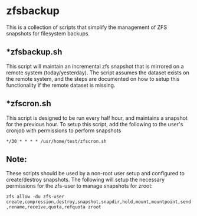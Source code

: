 zfsbackup
=========

This is a collection of scripts that simplify the management of ZFS snapshots for filesystem backups.

*zfsbackup.sh
-------------

This script will maintain an incremental zfs snapshot that is mirrored on a remote system (today/yesterday).
The script assumes the dataset exists on the remote system, and the steps are documented on how to setup
this functionality if the remote dataset is missing.

*zfscron.sh
-----------

This script is designed to be run every half hour, and maintains a snapshot for the previous hour.
To setup this script, add the following to the user's cronjob with permissions to perform snapshots

`*/30 * * * * /usr/home/test/zfscron.sh`


Note:
----
These scripts should be used by a non-root user setup and configured to create/destroy snapshots.
The following will setup the necessary permissions for the zfs-user to manage snapshots for zroot:

`zfs allow -du zfs-user create,compression,destroy,snapshot,snapdir,hold,mount,mountpoint,send,rename,receive,quota,refquota zroot`

